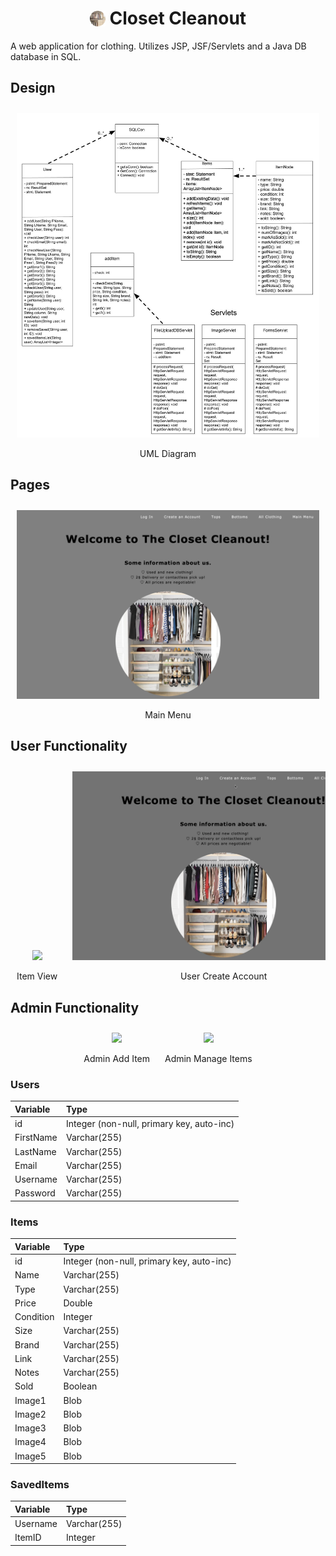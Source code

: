<div align="center">
    <h1>
        <img src="IA-war/web/Images/Icon.png" alt="Logo" height="25px" style="margin-bottom:-3px; margin-right:0px;"> 
        Closet Cleanout
    </h1>
</div>

A web application for clothing. Utilizes JSP, JSF/Servlets and a Java DB database in SQL.

## Design

<div style="overflow-x:scroll; white-space:nowrap; text-align:center;">
    <div style="display:inline-block; margin-right:10px; margin-left:10px; margin-top:10px;">
        <img src="screenshots/UML Diagram.jpg">
        <p style="margin-bottom:-10px;"> UML Diagram </p>
    </div>
    <div style="display:inline-block; margin-right:10px; margin-left:10px; margin-top:10px;">
        <img src="screenshots/Flow Chart.jpg">
        <p style="margin-bottom:-10px;"> Flow Chart </p>
    </div>
</div>

## Pages

<div style="overflow-x:scroll; white-space:nowrap; text-align:center;">
    <div style="display:inline-block; margin-right:10px; margin-left:10px; margin-top:10px;">
        <img src="screenshots/Main Menu.png">
        <p style="margin-bottom:-10px;"> Main Menu </p>
    </div>
    <div style="display:inline-block; margin-right:10px; margin-left:10px; margin-top:10px;">
        <img src="screenshots/Log In.png">
        <p style="margin-bottom:-10px;"> Log In </p>
    </div>
    <div style="display:inline-block; margin-right:10px; margin-left:10px; margin-top:10px;">
        <img src="screenshots/New Account.png">
        <p style="margin-bottom:-10px;"> Create an Account </p>
    </div>
    <div style="display:inline-block; margin-right:10px; margin-left:10px; margin-top:10px;">
        <img src="screenshots/Tops.png">
        <p style="margin-bottom:-10px;"> Tops </p>
    </div>
    <div style="display:inline-block; margin-right:10px; margin-left:10px; margin-top:10px;">
        <img src="screenshots/Bottoms.png">
        <p style="margin-bottom:-10px;"> Bottoms </p>
    </div>
</div>


## User Functionality
<div style="overflow-x:scroll; white-space:nowrap; text-align:center;">
    <div style="display:inline-block; margin-right:10px; margin-left:10px; margin-top:10px;">
    <img src="screenshots/User View.gif">
        <p style="margin-bottom:-10px;"> Item View </p>
    </div>
    <div style="display:inline-block; margin-right:10px; margin-left:10px; margin-top:10px;">
    <img src="screenshots/User Create Account.gif">
        <p style="margin-bottom:-10px;"> User Create Account </p>
    </div>
    <div style="display:inline-block; margin-right:10px; margin-left:10px; margin-top:10px;">
    <img src="screenshots/User Settings.gif">
        <p style="margin-bottom:-10px;"> User Log In / Settings </p>
    </div>
    <div style="display:inline-block; margin-right:10px; margin-left:10px; margin-top:10px;">
    <img src="screenshots/User Saved Items.gif">
        <p style="margin-bottom:-10px;"> User Saved Items </p>
    </div>
</div>

## Admin Functionality

<div style="overflow-x:scroll; white-space:nowrap; text-align:center;">
    <div style="display:inline-block; margin-right:10px; margin-left:10px; margin-top:10px;">
    <img src="screenshots/Admin Add Item.gif">
        <p style="margin-bottom:-10px;"> Admin Add Item </p>
    </div>
    <div style="display:inline-block; margin-right:10px; margin-left:10px; margin-top:10px;">
    <img src="screenshots/Admin Manage Items.gif">
        <p style="margin-bottom:-10px;"> Admin Manage Items </p>
    </div>
</div>

### Users
| Variable        | Type |
| :---------------- | :------ |
| id             |   Integer (non-null, primary key, auto-inc)   |
| FirstName           |   Varchar(255)   |
| LastName           |   Varchar(255)   |
| Email           |   Varchar(255)   |
| Username           |   Varchar(255)   |
| Password           |   Varchar(255)   |

### Items
| Variable        | Type |
| :---------------- | :------ |
| id             |   Integer (non-null, primary key, auto-inc)   |
| Name | Varchar(255) |
| Type | Varchar(255) |
| Price | Double |
| Condition | Integer |
| Size | Varchar(255) |
| Brand | Varchar(255) |
| Link | Varchar(255) |
| Notes | Varchar(255) |
| Sold | Boolean |
| Image1 | Blob |
| Image2 | Blob |
| Image3 | Blob |
| Image4 | Blob |
| Image5 | Blob |

### SavedItems
| Variable        | Type |
| :---------------- | :------ |
| Username | Varchar(255) |
| ItemID | Integer |
